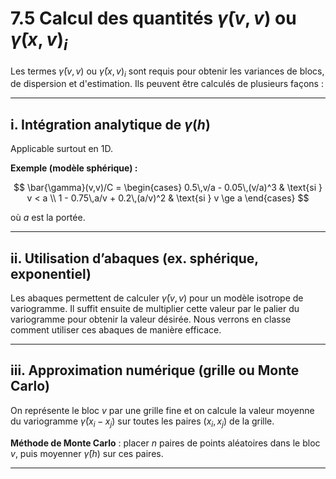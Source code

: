 # 7.5 Calcul des quantités $\bar{\gamma}(v,v)$ ou $\bar{\gamma}(x,v)_i$

Les termes $\bar{\gamma}(v,v)$ ou $\bar{\gamma}(x,v)_i$ sont requis pour obtenir les variances de blocs, de dispersion et d'estimation. Ils peuvent être calculés de plusieurs façons :

---

## i. Intégration analytique de $\gamma(h)$

Applicable surtout en 1D.

**Exemple (modèle sphérique) :**

$$
\bar{\gamma}(v,v)/C = 
\begin{cases}
0.5\,v/a - 0.05\,(v/a)^3 & \text{si } v < a \\
1 - 0.75\,a/v + 0.2\,(a/v)^2 & \text{si } v \ge a
\end{cases}
$$

où $a$ est la portée.

---

## ii. Utilisation d’abaques (ex. sphérique, exponentiel)
Les abaques permettent de calculer $\bar{\gamma}(v, v)$ pour un modèle isotrope de variogramme. Il suffit ensuite de multiplier cette valeur par le palier du variogramme pour obtenir la valeur désirée. Nous verrons en classe comment utiliser ces abaques de manière efficace.


---

## iii. Approximation numérique (grille ou Monte Carlo)

On représente le bloc $v$ par une grille fine et on calcule la valeur moyenne du variogramme $\bar{\gamma}(x_i - x_j)$ sur toutes les paires $(x_i, x_j)$ de la grille.

**Méthode de Monte Carlo** : placer $n$ paires de points aléatoires dans le bloc $v$, puis moyenner $\bar{\gamma}(h)$ sur ces paires.

---

